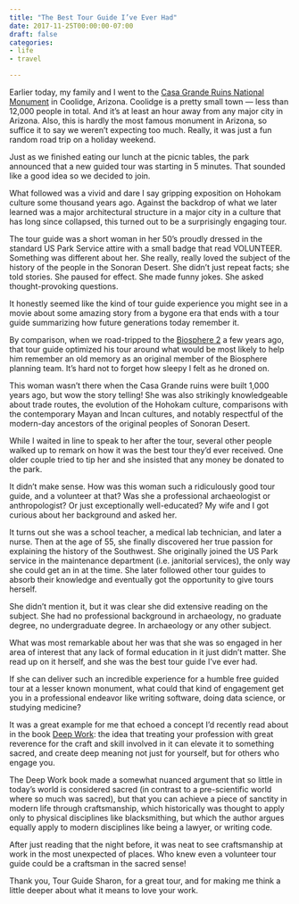 ```yaml
---
title: "The Best Tour Guide I’ve Ever Had"
date: 2017-11-25T00:00:00-07:00
draft: false
categories:
- life
- travel

---
```


Earlier today, my family and I went to the [Casa Grande Ruins National Monument](https://www.nps.gov/cagr/index.htm) in Coolidge, Arizona. Coolidge is a pretty small town — less than 12,000 people in total. And it’s at least an hour away from any major city in Arizona. Also, this is hardly the most famous monument in Arizona, so suffice it to say we weren’t expecting too much. Really, it was just a fun random road trip on a holiday weekend.

Just as we finished eating our lunch at the picnic tables, the park announced that a new guided tour was starting in 5 minutes. That sounded like a good idea so we decided to join.

What followed was a vivid and dare I say gripping exposition on Hohokam culture some thousand years ago. Against the backdrop of what we later learned was a major architectural structure in a major city in a culture that has long since collapsed, this turned out to be a surprisingly engaging tour.

<!--more-->

The tour guide was a short woman in her 50’s proudly dressed in the standard US Park Service attire with a small badge that read VOLUNTEER. Something was different about her. She really, really loved the subject of the history of the people in the Sonoran Desert. She didn’t just repeat facts; she told stories. She paused for effect. She made funny jokes. She asked thought-provoking questions.

It honestly seemed like the kind of tour guide experience you might see in a movie about some amazing story from a bygone era that ends with a tour guide summarizing how future generations today remember it.

By comparison, when we road-tripped to the [Biosphere 2](http://biosphere2.org/) a few years ago, that tour guide optimized his tour around what would be most likely to help him remember an old memory as an original member of the Biosphere planning team. It’s hard not to forget how sleepy I felt as he droned on.

This woman wasn’t there when the Casa Grande ruins were built 1,000 years ago, but wow the story telling! She was also strikingly knowledgeable about trade routes, the evolution of the Hohokam culture, comparisons with the contemporary Mayan and Incan cultures, and notably respectful of the modern-day ancestors of the original peoples of Sonoran Desert.

While I waited in line to speak to her after the tour, several other people walked up to remark on how it was the best tour they’d ever received. One older couple tried to tip her and she insisted that any money be donated to the park.

It didn’t make sense. How was this woman such a ridiculously good tour guide, and a volunteer at that? Was she a professional archaeologist or anthropologist? Or just exceptionally well-educated? My wife and I got curious about her background and asked her.

It turns out she was a school teacher, a medical lab technician, and later a nurse. Then at the age of 55, she finally discovered her true passion for explaining the history of the Southwest. She originally joined the US Park service in the maintenance department (i.e. janitorial services), the only way she could get an in at the time. She later followed other tour guides to absorb their knowledge and eventually got the opportunity to give tours herself.

She didn’t mention it, but it was clear she did extensive reading on the subject. She had no professional background in archaeology, no graduate degree, no undergraduate degree. In archaeology or any other subject.

What was most remarkable about her was that she was so engaged in her area of interest that any lack of formal education in it just didn’t matter. She read up on it herself, and she was the best tour guide I’ve ever had.

If she can deliver such an incredible experience for a humble free guided tour at a lesser known monument, what could that kind of engagement get you in a professional endeavor like writing software, doing data science, or studying medicine?

It was a great example for me that echoed a concept I’d recently read about in the book [Deep Work](https://www.amazon.com/Deep-Work-Focused-Success-Distracted/dp/1455586692): the idea that treating your profession with great reverence for the craft and skill involved in it can elevate it to something sacred, and create deep meaning not just for yourself, but for others who engage you.

The Deep Work book made a somewhat nuanced argument that so little in today’s world is considered sacred (in contrast to a pre-scientific world where so much was sacred), but that you can achieve a piece of sanctity in modern life through craftsmanship, which historically was thought to apply only to physical disciplines like blacksmithing, but which the author argues equally apply to modern disciplines like being a lawyer, or writing code.

After just reading that the night before, it was neat to see craftsmanship at work in the most unexpected of places. Who knew even a volunteer tour guide could be a craftsman in the sacred sense!

Thank you, Tour Guide Sharon, for a great tour, and for making me think a little deeper about what it means to love your work.